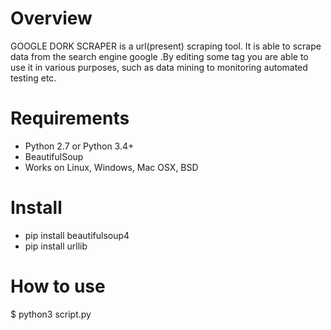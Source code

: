 Overview
========
GOOGLE DORK SCRAPER is a url(present) scraping tool.
It is able to scrape data from the search engine google .By 
editing some tag you are able to use it in various purposes, 
such as data mining to monitoring automated testing etc.
 
Requirements 
============ 
* Python 2.7 or Python 3.4+ 
* BeautifulSoup 
* Works on Linux, Windows, Mac OSX, BSD 

Install
======= 
* pip install beautifulsoup4
* pip install urllib 

How to use 
==========

$ python3 script.py
